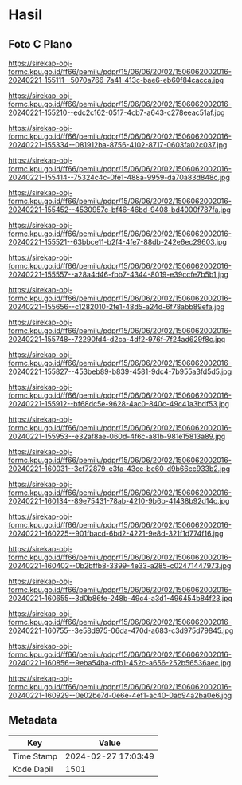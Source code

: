 # Hasil

## Foto C Plano

https://sirekap-obj-formc.kpu.go.id/ff66/pemilu/pdpr/15/06/06/20/02/1506062002016-20240221-155111--5070a766-7a41-413c-bae6-eb60f84cacca.jpg

https://sirekap-obj-formc.kpu.go.id/ff66/pemilu/pdpr/15/06/06/20/02/1506062002016-20240221-155210--edc2c162-0517-4cb7-a643-c278eeac51af.jpg

https://sirekap-obj-formc.kpu.go.id/ff66/pemilu/pdpr/15/06/06/20/02/1506062002016-20240221-155334--081912ba-8756-4102-8717-0603fa02c037.jpg

https://sirekap-obj-formc.kpu.go.id/ff66/pemilu/pdpr/15/06/06/20/02/1506062002016-20240221-155414--75324c4c-0fe1-488a-9959-da70a83d848c.jpg

https://sirekap-obj-formc.kpu.go.id/ff66/pemilu/pdpr/15/06/06/20/02/1506062002016-20240221-155452--4530957c-bf46-46bd-9408-bd4000f787fa.jpg

https://sirekap-obj-formc.kpu.go.id/ff66/pemilu/pdpr/15/06/06/20/02/1506062002016-20240221-155521--63bbce11-b2f4-4fe7-88db-242e6ec29603.jpg

https://sirekap-obj-formc.kpu.go.id/ff66/pemilu/pdpr/15/06/06/20/02/1506062002016-20240221-155557--a28a4d46-fbb7-4344-8019-e39ccfe7b5b1.jpg

https://sirekap-obj-formc.kpu.go.id/ff66/pemilu/pdpr/15/06/06/20/02/1506062002016-20240221-155656--c1282010-2fe1-48d5-a24d-6f78abb89efa.jpg

https://sirekap-obj-formc.kpu.go.id/ff66/pemilu/pdpr/15/06/06/20/02/1506062002016-20240221-155748--72290fd4-d2ca-4df2-976f-7f24ad629f8c.jpg

https://sirekap-obj-formc.kpu.go.id/ff66/pemilu/pdpr/15/06/06/20/02/1506062002016-20240221-155827--453beb89-b839-4581-9dc4-7b955a3fd5d5.jpg

https://sirekap-obj-formc.kpu.go.id/ff66/pemilu/pdpr/15/06/06/20/02/1506062002016-20240221-155912--bf68dc5e-9628-4ac0-840c-49c41a3bdf53.jpg

https://sirekap-obj-formc.kpu.go.id/ff66/pemilu/pdpr/15/06/06/20/02/1506062002016-20240221-155953--e32af8ae-060d-4f6c-a81b-981e15813a89.jpg

https://sirekap-obj-formc.kpu.go.id/ff66/pemilu/pdpr/15/06/06/20/02/1506062002016-20240221-160031--3cf72879-e3fa-43ce-be60-d9b66cc933b2.jpg

https://sirekap-obj-formc.kpu.go.id/ff66/pemilu/pdpr/15/06/06/20/02/1506062002016-20240221-160134--89e75431-78ab-4210-9b6b-41438b92d14c.jpg

https://sirekap-obj-formc.kpu.go.id/ff66/pemilu/pdpr/15/06/06/20/02/1506062002016-20240221-160225--901fbacd-6bd2-4221-9e8d-321f1d774f16.jpg

https://sirekap-obj-formc.kpu.go.id/ff66/pemilu/pdpr/15/06/06/20/02/1506062002016-20240221-160402--0b2bffb8-3399-4e33-a285-c02471447973.jpg

https://sirekap-obj-formc.kpu.go.id/ff66/pemilu/pdpr/15/06/06/20/02/1506062002016-20240221-160655--3d0b86fe-248b-49c4-a3d1-496454b84f23.jpg

https://sirekap-obj-formc.kpu.go.id/ff66/pemilu/pdpr/15/06/06/20/02/1506062002016-20240221-160755--3e58d975-06da-470d-a683-c3d975d79845.jpg

https://sirekap-obj-formc.kpu.go.id/ff66/pemilu/pdpr/15/06/06/20/02/1506062002016-20240221-160856--9eba54ba-dfb1-452c-a656-252b56536aec.jpg

https://sirekap-obj-formc.kpu.go.id/ff66/pemilu/pdpr/15/06/06/20/02/1506062002016-20240221-160929--0e02be7d-0e6e-4ef1-ac40-0ab94a2ba0e6.jpg


## Metadata

| Key        | Value               |
| ---------- | ------------------- |
| Time Stamp | 2024-02-27 17:03:49 |
| Kode Dapil | 1501                |




